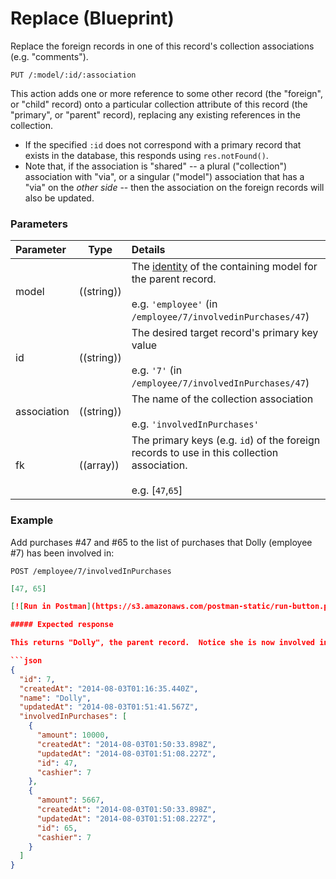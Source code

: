 # Replace (Blueprint)

Replace the foreign records in one of this record's collection associations (e.g. "comments").

```
PUT /:model/:id/:association
```

This action adds one or more reference to some other record (the "foreign", or "child" record) onto a particular collection attribute of this record (the "primary", or "parent" record), replacing any existing references in the collection.

+ If the specified `:id` does not correspond with a primary record that exists in the database, this responds using `res.notFound()`.
+ Note that, if the association is "shared" -- a plural ("collection") association with "via", or a singular ("model") association that has a "via" on the _other side_ -- then the association on the foreign records will also be updated.


### Parameters

 Parameter                          | Type                                    | Details
:-----------------------------------| --------------------------------------- |:---------------------------------
 model          | ((string))   | The [identity](http://sailsjs.com/documentation/concepts/models-and-orm/model-settings#?identity) of the containing model for the parent record.<br/><br/>e.g. `'employee'` (in `/employee/7/involvedinPurchases/47`)
 id                | ((string))    | The desired target record's primary key value<br/><br/>e.g. `'7'` (in `/employee/7/involvedInPurchases/47`)
 association       | ((string))                             | The name of the collection association<br/><br/>e.g. `'involvedInPurchases'`
 fk | ((array))    | The primary keys (e.g. `id`) of the foreign records to use in this collection association.<br/><br/>e.g. [`47`,`65`]


### Example

Add purchases #47 and #65 to the list of purchases that Dolly (employee #7) has been involved in:

`POST /employee/7/involvedInPurchases`

```json
[47, 65]

[![Run in Postman](https://s3.amazonaws.com/postman-static/run-button.png)](https://www.getpostman.com/run-collection/96217d0d747e536e49a4)

##### Expected response

This returns "Dolly", the parent record.  Notice she is now involved in purchases #47 and #65:

```json
{
  "id": 7,
  "createdAt": "2014-08-03T01:16:35.440Z",
  "name": "Dolly",
  "updatedAt": "2014-08-03T01:51:41.567Z",
  "involvedInPurchases": [
    {
      "amount": 10000,
      "createdAt": "2014-08-03T01:50:33.898Z",
      "updatedAt": "2014-08-03T01:51:08.227Z",
      "id": 47,
      "cashier": 7
    },
    {
      "amount": 5667,
      "createdAt": "2014-08-03T01:50:33.898Z",
      "updatedAt": "2014-08-03T01:51:08.227Z",
      "id": 65,
      "cashier": 7
    }
  ]
}
```

<docmeta name="displayName" value="replace">
<docmeta name="pageType" value="endpoint">
